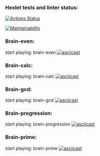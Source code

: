 ### Hexlet tests and linter status:
[![Actions Status](https://github.com/myakse/frontend-project-44/workflows/hexlet-check/badge.svg)](https://github.com/myakse/frontend-project-44/actions)


[![Maintainability](https://api.codeclimate.com/v1/badges/a7e58a59c4fc10a3a6f0/maintainability)](https://codeclimate.com/github/myakse/frontend-project-44/maintainability)



### Brain-even:
start playing: brain-even
[![asciicast](https://asciinema.org/a/RuXNgeYdKULj7aUVXUnranYws.png)](https://asciinema.org/a/RuXNgeYdKULj7aUVXUnranYws)

### Brain-calc: 
start playing: brain-calc
[![asciicast](https://asciinema.org/a/D6aK1OusHcJPfLCIrhBVOPzYA.png)](https://asciinema.org/a/D6aK1OusHcJPfLCIrhBVOPzYA)

### Brain-gcd:
start playing: brain-gcd
[![asciicast](https://asciinema.org/a/LyCODonCwrh2sCGag7Hse8yqx.png)](https://asciinema.org/a/LyCODonCwrh2sCGag7Hse8yqx)

### Brain-progression: 
start playing: brain-progression
[![asciicast](https://asciinema.org/a/HX5zoFb0gujkPTIK0K6Vczq0b.png)](https://asciinema.org/a/HX5zoFb0gujkPTIK0K6Vczq0b)

### Brain-prime: 
start playing: brain-prime
[![asciicast](https://asciinema.org/a/kO2pKDtcNhEyx2R19Wxr5YzA6.png)](https://asciinema.org/a/kO2pKDtcNhEyx2R19Wxr5YzA6)